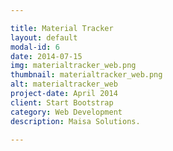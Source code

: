 ```yaml
---

title: Material Tracker
layout: default
modal-id: 6
date: 2014-07-15
img: materialtracker_web.png
thumbnail: materialtracker_web.png
alt: materialtracker_web
project-date: April 2014
client: Start Bootstrap
category: Web Development
description: Maisa Solutions.

---
```

